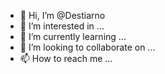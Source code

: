 - 👋 Hi, I’m @Destiarno
- 👀 I’m interested in ...
- 🌱 I’m currently learning ...
- 💞️ I’m looking to collaborate on ...
- 📫 How to reach me ...

<!---
Destiarno/Destiarno is a ✨ special ✨ repository because its `README.md` (this file) appears on your GitHub profile.
You can click the Preview link to take a look at your changes.
--->
